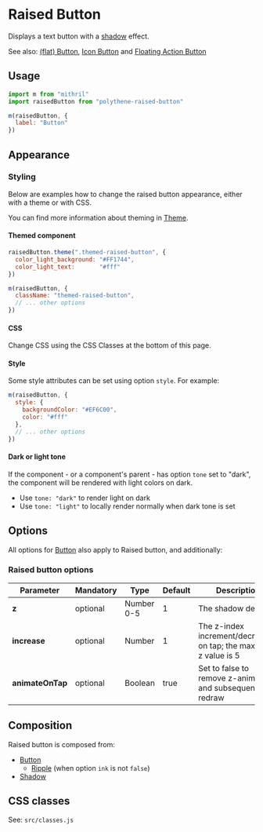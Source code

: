 # Raised Button

Displays a text button with a [shadow](../polythene-shadow) effect.

See also: [(flat) Button](../polythene-button), [Icon Button](../polythene-icon-button) and [Floating Action Button](../polythene-fab)



## Usage

~~~javascript
import m from "mithril"
import raisedButton from "polythene-raised-button"

m(raisedButton, {
  label: "Button"
})
~~~



## Appearance

### Styling

Below are examples how to change the raised button appearance, either with a theme or with CSS.

You can find more information about theming in [Theme](../polythene-theme).

#### Themed component

~~~javascript
raisedButton.theme(".themed-raised-button", {
  color_light_background: "#FF1744",
  color_light_text:       "#fff"
})

m(raisedButton, {
  className: "themed-raised-button",
  // ... other options
})
~~~

#### CSS

Change CSS using the CSS Classes at the bottom of this page.

#### Style

Some style attributes can be set using option `style`. For example:

~~~javascript
m(raisedButton, {
  style: {
    backgroundColor: "#EF6C00",
    color: "#fff"
  },
  // ... other options
})
~~~

#### Dark or light tone

If the component - or a component's parent - has option `tone` set to "dark", the component will be rendered with light colors on dark. 

* Use `tone: "dark"` to render light on dark
* Use `tone: "light"` to locally render normally when dark tone is set



## Options

All options for [Button](../polythene-button) also apply to Raised button, and additionally:

### Raised button options

| **Parameter**    |  **Mandatory** | **Type**   | **Default** | **Description** |
| ---------------- | -------------- | ---------- | ----------- | --------------- |
| **z**            | optional       | Number 0-5 | 1           | The shadow depth |
| **increase**     | optional       | Number     | 1           | The z-index increment/decrement on tap; the maximum z value is 5 |
| **animateOnTap** | optional       | Boolean    | true        | Set to false to remove z-animation and subsequent redraw |



## Composition

Raised button is composed from:

* [Button](../polythene-button)
  * [Ripple](../polythene-ripple) (when option `ink` is not `false`)
* [Shadow](../polythene-shadow) 



## CSS classes

See: `src/classes.js`

